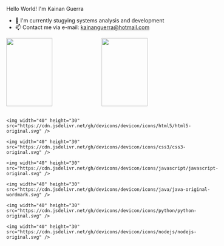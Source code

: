    Hello World! I'm Kainan Guerra

- 💾 I'm currently stugying systems analysis and development
- 📫 Contact me via e-mail: kainanguerra@hotmail.com
<head>  
    <link rel="stylesheet" href="https://cdn.jsdelivr.net/gh/devicons/devicon@v2.15.1/devicon.min.css">
</head>
<div width="100%" display="flex" justify-content="space-between">
  <a href="https://github.com/KainanGuerra"></a>
  
  <img width="49%" height="180em" align="center" src="https://github-readme-stats.vercel.app/api?username=kainanguerra&theme=dark&layout=compact&show_icons=true"/>
  <img width="49%" height="180em" align="center" src="https://github-readme-stats.vercel.app/api/top-langs/?username=kainanguerra&theme=dark&show_icons=true&layout=compact"/>
</div>
<br>
<div style="display:inline-block">
   
    <img width="40" height="30" src="https://cdn.jsdelivr.net/gh/devicons/devicon/icons/html5/html5-original.svg" />

    <img width="40" height="30" src="https://cdn.jsdelivr.net/gh/devicons/devicon/icons/css3/css3-original.svg" />
          
    <img width="40" height="30" src="https://cdn.jsdelivr.net/gh/devicons/devicon/icons/javascript/javascript-original.svg" />
          
    <img width="40" height="30"  src="https://cdn.jsdelivr.net/gh/devicons/devicon/icons/java/java-original-wordmark.svg" />
   
    <img width="40" height="30"  src="https://cdn.jsdelivr.net/gh/devicons/devicon/icons/python/python-original.svg" />
           
    <img width="40" height="30" src="https://cdn.jsdelivr.net/gh/devicons/devicon/icons/nodejs/nodejs-original.svg" />
</div>          
